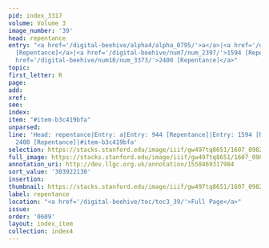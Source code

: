 ```yaml
---
pid: index_3317
volume: Volume 3
image_number: '39'
head: repentance
entry: "<a href='/digital-beehive/alpha4/alpha_0795/'>a</a>|<a href='/digital-beehive/num4/num_1262/'>944
  [Repentance]</a>|<a href='/digital-beehive/num7/num_2397/'>1594 [Repentance]</a>|<a
  href='/digital-beehive/num10/num_3373/'>2400 [Repentance]</a>"
topic:
first_letter: R
page:
add:
xref:
see:
index:
item: "#item-b3c419bfa"
unparsed:
line: 'Head: repentance|Entry: a|Entry: 944 [Repentance]|Entry: 1594 [Repentance]|Entry:
  2400 [Repentance]|#item-b3c419bfa'
selection: https://stacks.stanford.edu/image/iiif/gw497tq8651/1607_0982/781,2130,770,222/full/0/default.jpg
full_image: https://stacks.stanford.edu/image/iiif/gw497tq8651/1607_0982/full/full/0/default.jpg
annotation_uri: http://dev.llgc.org.uk/annotation/1558469317984
sort_value: '303922130'
insertion:
thumbnail: https://stacks.stanford.edu/image/iiif/gw497tq8651/1607_0982/781,2130,770,222/150,/0/default.jpg
label: repentance
location: "<a href='/digital-beehive/toc/toc3_39/'>Full Page</a>"
issue:
order: '0609'
layout: index_item
collection: index4
---
```

